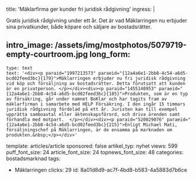 title: 'Mäklarfirma ger kunder fri juridisk rådgivning'
ingress: |
  <p><span class="TextRun SCXW23208053"><span class="NormalTextRun SCXW23208053">Gratis juridisk rådgivning under ett år. Det är vad Mäklarringen nu erbjuder sina privatkunder, både köpare och säljare av bostadsrätter. </span> </span>
  </p>
  
intro_image: /assets/img/mostphotos/5079719-empty-courtroom.jpg
long_form:
  -
    type: text
    text: '<div><p paraid="1997213573" paraeid="{12a4a6e1-2bb8-4c54-a6d5-bcd02feed3bc}{179}">Mäklarringen erbjuder nu fri juridisk rådgivning vid köp och försäljning av bostadsrätter. Detta förutsatt att kunden är en privatperson. </p></div><div><p paraid="1455140953" paraeid="{12a4a6e1-2bb8-4c54-a6d5-bcd02feed3bc}{185}">Produkten, som är en typ av försäkring, går under namnet BoKlar och har tagits fram av mäklarfirman i samarbete med HELP Försäkring. I den ingår 15 timmars juridisk rådgivning fördelad på ett år. Juristen kan till exempel upprätta samboavtal eller äktenskapsförord, och driva ärenden samt förhandla med motpart.  </p></div><div><p paraid="520029076" paraeid="{12a4a6e1-2bb8-4c54-a6d5-bcd02feed3bc}{215}">Enligt Michael Mati, försäljningschef på Mäklarringen, är de ensamma på marknaden om produkten.&nbsp;</p></div>'
template: articles/article
sponsored: false
artikel_typ: nyhet
views: 599
puff_font_size: 24
article_font_size: 24
topnews_font_size: 48
categories: bostadsmarknad
tags:
  - Mäklarringen
clicks: 29
id: 8a01d8d9-ac7f-4bd8-b583-4a5883d7b6ce
